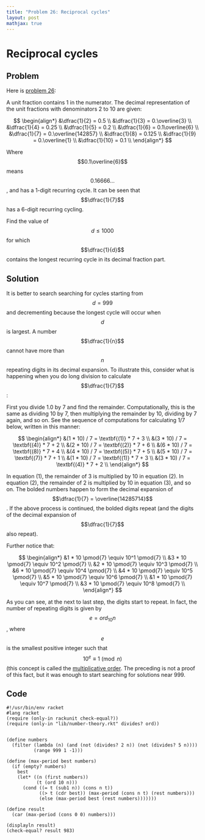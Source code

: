 ```yaml
---
title: "Problem 26: Reciprocal cycles"
layout: post
mathjax: true
---
```


# Reciprocal cycles

## Problem
Here is [problem 26](https://projecteuler.net/problem=26):

A unit fraction contains 1 in the numerator. The decimal representation of the unit fractions with denominators 2 to 10 are given:

$$
\begin{align*}
&\dfrac{1}{2}  = 0.5 \\
&\dfrac{1}{3}  = 0.\overline{3} \\
&\dfrac{1}{4}  = 0.25 \\
&\dfrac{1}{5}  = 0.2 \\
&\dfrac{1}{6}  = 0.1\overline{6} \\
&\dfrac{1}{7}  = 0.\overline{142857} \\
&\dfrac{1}{8}  = 0.125 \\
&\dfrac{1}{9}  = 0.\overline{1} \\
&\dfrac{1}{10} = 0.1 \\
\end{align*}
$$

Where $$0.1\overline{6}$$ means $$0.16666...$$, and has a 1-digit recurring cycle.  It can be seen that $$\dfrac{1}{7}$$ has a 6-digit recurring cycling.

Find the value of $$d \le 1000$$ for which $$\dfrac{1}{d}$$ contains the longest recurring cycle in its decimal fraction part.

## Solution
It is better to search searching for cycles starting from $$d = 999$$ and decrementing because the longest cycle will occur when $$d$$ is largest.  A number $$\dfrac{1}{n}$$ cannot have more than $$n$$ repeating digits in its decimal expansion.  To illustrate this, consider what is happening when you do long division to calculate $$\dfrac{1}{7}$$:

First you divide 1.0 by 7 and find the remainder. Computationally, this is the same as dividing 10 by 7, then multiplying the remainder by 10, dividing by 7 again, and so on. See the sequence of computations for calculating 1/7 below, written in this manner:

$$
\begin{align*}
&(1 * 10) / 7 = \textbf{(1)} * 7 + 3 \\
&(3 * 10) / 7 = \textbf{(4)} * 7 + 2 \\
&(2 * 10) / 7 = \textbf{(2)} * 7 + 6 \\
&(6 * 10) / 7 = \textbf{(8)} * 7 + 4 \\
&(4 * 10) / 7 = \textbf{(5)} * 7 + 5 \\
&(5 * 10) / 7 = \textbf{(7)} * 7 + 1 \\
&(1 * 10) / 7 = \textbf{(1)} * 7 + 3 \\
&(3 * 10) / 7 = \textbf{(4)} * 7 + 2 \\
\end{align*}
$$

In equation (1), the remainder of 3 is multiplied by 10 in equation (2).  In equation (2), the remainder of 2 is multiplied by 10 in equation (3), and so on.  The bolded numbers happen to form the decimal expansion of $$\dfrac{1}{7} = \overline{14285714}$$.  If the above process is continued, the bolded digits repeat (and the digits of the decimal expansion of $$\dfrac{1}{7}$$ also repeat).

Further notice that:

$$
\begin{align*}
&1 * 10 \pmod{7} \equiv 10^1 \pmod{7} \\
&3 * 10 \pmod{7} \equiv 10^2 \pmod{7} \\
&2 * 10 \pmod{7} \equiv 10^3 \pmod{7} \\
&6 * 10 \pmod{7} \equiv 10^4 \pmod{7} \\
&4 * 10 \pmod{7} \equiv 10^5 \pmod{7} \\
&5 * 10 \pmod{7} \equiv 10^6 \pmod{7} \\
&1 * 10 \pmod{7} \equiv 10^7 \pmod{7} \\
&3 * 10 \pmod{7} \equiv 10^8 \pmod{7} \\
\end{align*}
$$

As you can see, at the next to last step, the digits start to repeat. In fact, the number of repeating digits is given by $$e = ord_{10}n$$, where $$e$$ is the smallest positive integer such that $$10^e \equiv 1 \pmod{n}$$ (this concept is called the [multiplicative order](https://en.wikipedia.org/wiki/Multiplicative_order). The preceding is not a proof of this fact, but it was enough to start searching for solutions near 999.

## Code
```racket
#!/usr/bin/env racket
#lang racket
(require (only-in rackunit check-equal?))
(require (only-in "lib/number-theory.rkt" divides? ord))


(define numbers
  (filter (lambda (n) (and (not (divides? 2 n)) (not (divides? 5 n))))
          (range 999 1 -1)))

(define (max-period best numbers)
  (if (empty? numbers)
    best
    (let* ((n (first numbers))
           (t (ord 10 n)))
      (cond ((= t (sub1 n)) (cons n t))
            ((> t (cdr best)) (max-period (cons n t) (rest numbers)))
            (else (max-period best (rest numbers)))))))

(define result
  (car (max-period (cons 0 0) numbers)))

(displayln result)
(check-equal? result 983)
```
